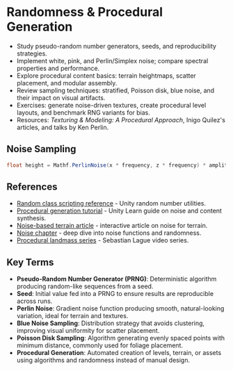 # Randomness & Procedural Generation
- Study pseudo-random number generators, seeds, and reproducibility strategies.
- Implement white, pink, and Perlin/Simplex noise; compare spectral properties and performance.
- Explore procedural content basics: terrain heightmaps, scatter placement, and modular assembly.
- Review sampling techniques: stratified, Poisson disk, blue noise, and their impact on visual artifacts.
- Exercises: generate noise-driven textures, create procedural level layouts, and benchmark RNG variants for bias.
- Resources: *Texturing & Modeling: A Procedural Approach*, Inigo Quilez's articles, and talks by Ken Perlin.

## Noise Sampling
```csharp
float height = Mathf.PerlinNoise(x * frequency, z * frequency) * amplitude;
```






## References
- [Random class scripting reference](https://docs.unity3d.com/ScriptReference/Random.html) - Unity random number utilities.
- [Procedural generation tutorial](https://learn.unity.com/tutorial/procedural-generation) - Unity Learn guide on noise and content synthesis.
- [Noise-based terrain article](https://www.redblobgames.com/maps/terrain-from-noise/) - interactive article on noise for terrain.
- [Noise chapter](https://thebookofshaders.com/11/) - deep dive into noise functions and randomness.
- [Procedural landmass series](https://www.youtube.com/watch?v=ZQ1_IbFFbzA) - Sebastian Lague video series.
## Key Terms
- **Pseudo-Random Number Generator (PRNG)**: Deterministic algorithm producing random-like sequences from a seed.
- **Seed**: Initial value fed into a PRNG to ensure results are reproducible across runs.
- **Perlin Noise**: Gradient noise function producing smooth, natural-looking variation, ideal for terrain and textures.
- **Blue Noise Sampling**: Distribution strategy that avoids clustering, improving visual uniformity for scatter placement.
- **Poisson Disk Sampling**: Algorithm generating evenly spaced points with minimum distance, commonly used for foliage placement.
- **Procedural Generation**: Automated creation of levels, terrain, or assets using algorithms and randomness instead of manual design.
